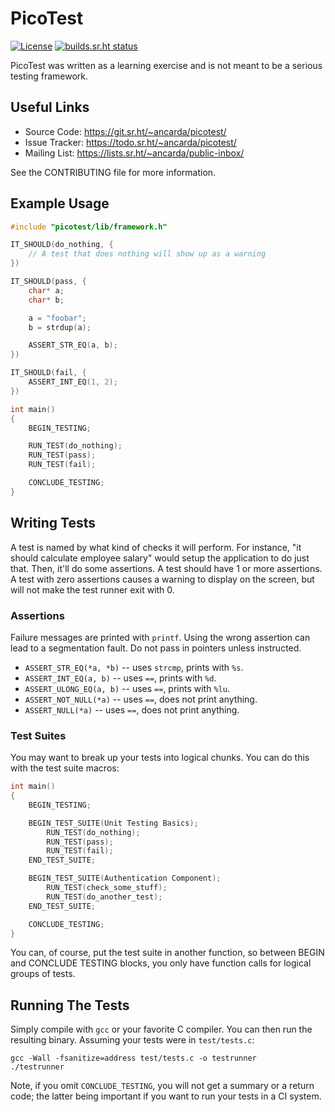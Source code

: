 # PicoTest

[![License](https://img.shields.io/badge/License-AGPL--3.0--or--later-teal)](https://choosealicense.com/licenses/agpl-3.0/)
[![builds.sr.ht status](https://builds.sr.ht/~ancarda/picotest.svg)](https://builds.sr.ht/~ancarda/picotest)

PicoTest was written as a learning exercise and is not meant to be a serious
testing framework.

## Useful Links

* Source Code:   <https://git.sr.ht/~ancarda/picotest/>
* Issue Tracker: <https://todo.sr.ht/~ancarda/picotest/>
* Mailing List:  <https://lists.sr.ht/~ancarda/public-inbox/>

See the CONTRIBUTING file for more information.

## Example Usage

```c
#include "picotest/lib/framework.h"

IT_SHOULD(do_nothing, {
    // A test that does nothing will show up as a warning
})

IT_SHOULD(pass, {
    char* a;
    char* b;

    a = "foobar";
    b = strdup(a);

    ASSERT_STR_EQ(a, b);
})

IT_SHOULD(fail, {
    ASSERT_INT_EQ(1, 2);
})

int main()
{
    BEGIN_TESTING;

    RUN_TEST(do_nothing);
    RUN_TEST(pass);
    RUN_TEST(fail);

    CONCLUDE_TESTING;
}
```

## Writing Tests

A test is named by what kind of checks it will perform. For instance, "it
should calculate employee salary" would setup the application to do just that.
Then, it'll do some assertions. A test should have 1 or more assertions. A
test with zero assertions causes a warning to display on the screen, but will
not make the test runner exit with 0.

### Assertions

Failure messages are printed with `printf`. Using the wrong assertion can lead
to a segmentation fault. Do not pass in pointers unless instructed.

 * `ASSERT_STR_EQ(*a, *b)` -- uses `strcmp`, prints with `%s`.
 * `ASSERT_INT_EQ(a, b)`   -- uses `==`, prints with `%d`.
 * `ASSERT_ULONG_EQ(a, b)` -- uses `==`, prints with `%lu`.
 * `ASSERT_NOT_NULL(*a)`   -- uses `==`, does not print anything.
 * `ASSERT_NULL(*a)`       -- uses `==`, does not print anything.

### Test Suites

You may want to break up your tests into logical chunks. You can do this with
the test suite macros:

```c
int main()
{
    BEGIN_TESTING;

    BEGIN_TEST_SUITE(Unit Testing Basics);
        RUN_TEST(do_nothing);
        RUN_TEST(pass);
        RUN_TEST(fail);
    END_TEST_SUITE;

    BEGIN_TEST_SUITE(Authentication Component);
        RUN_TEST(check_some_stuff);
        RUN_TEST(do_another_test);
    END_TEST_SUITE;

    CONCLUDE_TESTING;
}
```

You can, of course, put the test suite in another function, so between BEGIN
and CONCLUDE TESTING blocks, you only have function calls for logical groups
of tests.

## Running The Tests

Simply compile with `gcc` or your favorite C compiler. You can then run the
resulting binary. Assuming your tests were in `test/tests.c`:

    gcc -Wall -fsanitize=address test/tests.c -o testrunner
    ./testrunner

Note, if you omit `CONCLUDE_TESTING`, you will not get a summary or a return
code; the latter being important if you want to run your tests in a CI system.
